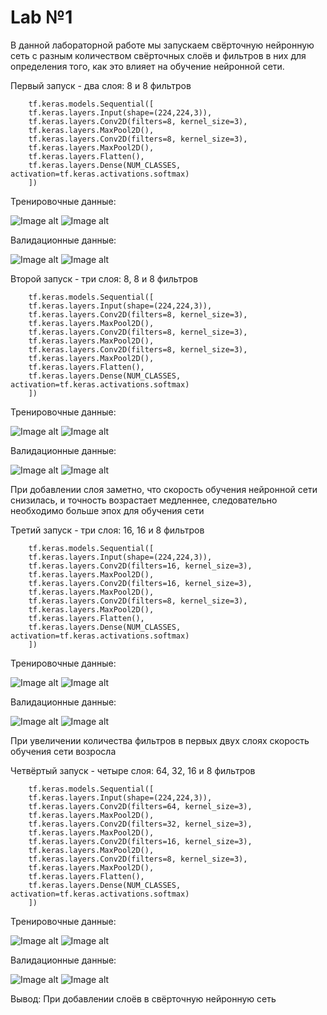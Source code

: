 # Lab №1

В данной лабораторной работе мы запускаем свёрточную нейронную сеть с разным количеством свёрточных слоёв и фильтров в них для определения того, как это влияет на обучение нейронной сети.

Первый запуск - два слоя: 8 и 8 фильтров

        tf.keras.models.Sequential([
        tf.keras.layers.Input(shape=(224,224,3)),
        tf.keras.layers.Conv2D(filters=8, kernel_size=3),
        tf.keras.layers.MaxPool2D(),
        tf.keras.layers.Conv2D(filters=8, kernel_size=3),
        tf.keras.layers.MaxPool2D(),
        tf.keras.layers.Flatten(),
        tf.keras.layers.Dense(NUM_CLASSES, activation=tf.keras.activations.softmax)
        ])

Тренировочные данные:

![Image alt](https://github.com/DmitryLemon/SMOMI/blob/lab1/Lab1/Graphics/NN-8-8-train-acc.png)
![Image alt](https://github.com/DmitryLemon/SMOMI/blob/lab1/Lab1/Graphics/NN-8-8-train-loss.png)

Валидационные данные:

![Image alt](https://github.com/DmitryLemon/SMOMI/blob/lab1/Lab1/Graphics/NN-8-8-val-acc.png)
![Image alt](https://github.com/DmitryLemon/SMOMI/blob/lab1/Lab1/Graphics/NN-8-8-val-loss.png)


Второй запуск - три слоя: 8, 8 и 8 фильтров

        tf.keras.models.Sequential([
        tf.keras.layers.Input(shape=(224,224,3)),
        tf.keras.layers.Conv2D(filters=8, kernel_size=3),
        tf.keras.layers.MaxPool2D(),
        tf.keras.layers.Conv2D(filters=8, kernel_size=3),
        tf.keras.layers.MaxPool2D(),
        tf.keras.layers.Conv2D(filters=8, kernel_size=3),
        tf.keras.layers.MaxPool2D(),
        tf.keras.layers.Flatten(),
        tf.keras.layers.Dense(NUM_CLASSES, activation=tf.keras.activations.softmax)
        ])

Тренировочные данные:

![Image alt](https://github.com/DmitryLemon/SMOMI/blob/lab1/Lab1/Graphics/NN-8-8-8-train-acc.png)
![Image alt](https://github.com/DmitryLemon/SMOMI/blob/lab1/Lab1/Graphics/NN-8-8-8-train-loss.png)

Валидационные данные:

![Image alt](https://github.com/DmitryLemon/SMOMI/blob/lab1/Lab1/Graphics/NN-8-8-8-val-acc.png)
![Image alt](https://github.com/DmitryLemon/SMOMI/blob/lab1/Lab1/Graphics/NN-8-8-8-val-loss.png)

При добавлении слоя заметно, что скорость обучения нейронной сети снизилась, и точность возрастает медленнее, следовательно необходимо больше эпох для обучения сети

Третий запуск - три слоя: 16, 16 и 8 фильтров

        tf.keras.models.Sequential([
        tf.keras.layers.Input(shape=(224,224,3)),
        tf.keras.layers.Conv2D(filters=16, kernel_size=3),
        tf.keras.layers.MaxPool2D(),
        tf.keras.layers.Conv2D(filters=16, kernel_size=3),
        tf.keras.layers.MaxPool2D(),
        tf.keras.layers.Conv2D(filters=8, kernel_size=3),
        tf.keras.layers.MaxPool2D(),
        tf.keras.layers.Flatten(),
        tf.keras.layers.Dense(NUM_CLASSES, activation=tf.keras.activations.softmax)
        ])

Тренировочные данные:

![Image alt](https://github.com/DmitryLemon/SMOMI/blob/lab1/Lab1/Graphics/NN-16-16-8-train-acc.png)
![Image alt](https://github.com/DmitryLemon/SMOMI/blob/lab1/Lab1/Graphics/NN-16-16-8-train-loss.png)

Валидационные данные:

![Image alt](https://github.com/DmitryLemon/SMOMI/blob/lab1/Lab1/Graphics/NN-16-16-8-val-acc.png)
![Image alt](https://github.com/DmitryLemon/SMOMI/blob/lab1/Lab1/Graphics/NN-16-16-8-val-loss.png)

При увеличении количества фильтров в первых двух слоях скорость обучения сети возросла

Четвёртый запуск - четыре слоя: 64, 32, 16 и 8 фильтров

        tf.keras.models.Sequential([
        tf.keras.layers.Input(shape=(224,224,3)),
        tf.keras.layers.Conv2D(filters=64, kernel_size=3),
        tf.keras.layers.MaxPool2D(),
        tf.keras.layers.Conv2D(filters=32, kernel_size=3),
        tf.keras.layers.MaxPool2D(),
        tf.keras.layers.Conv2D(filters=16, kernel_size=3),
        tf.keras.layers.MaxPool2D(),
        tf.keras.layers.Conv2D(filters=8, kernel_size=3),
        tf.keras.layers.MaxPool2D(),
        tf.keras.layers.Flatten(),
        tf.keras.layers.Dense(NUM_CLASSES, activation=tf.keras.activations.softmax)
        ])

Тренировочные данные:

![Image alt](https://github.com/DmitryLemon/SMOMI/blob/lab1/Lab1/Graphics/NN-8-16-32-8-train-acc.png)
![Image alt](https://github.com/DmitryLemon/SMOMI/blob/lab1/Lab1/Graphics/NN-8-16-32-8-train-loss.png)

Валидационные данные:

![Image alt](https://github.com/DmitryLemon/SMOMI/blob/lab1/Lab1/Graphics/NN-8-16-32-8-val-acc.png)
![Image alt](https://github.com/DmitryLemon/SMOMI/blob/lab1/Lab1/Graphics/NN-8-16-32-8-val-loss.png)

Вывод: При добавлении слоёв в свёрточную нейронную сеть 
